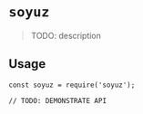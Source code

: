 # `soyuz`

> TODO: description

## Usage

```
const soyuz = require('soyuz');

// TODO: DEMONSTRATE API
```
